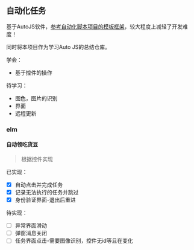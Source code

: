 ## 自动化任务

基于AutoJS软件，[参考自动化脚本项目的模板框架](https://github.com/TonyJiangWJ/AutoScriptBase)，较大程度上减轻了开发难度！

同时将本项目作为学习Auto JS的总结仓库。

学会：

- 基于控件的操作

待学习：

- 图色，图片的识别
- 界面
- 远程更新





### elm

#### 自动领吃货豆

> 根据控件实现

已实现：

- [x] 自动点击并完成任务
- [x] 记录无法执行的任务并跳过
- [x] 身份验证界面-退出后重进

待实现：

- [ ] 异常界面滑动
- [ ] 弹窗消息关闭
- [ ] 任务界面点击-需要图像识别，控件无id等且在变化